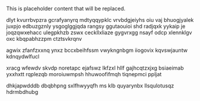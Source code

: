 <!--MIMIC_GREY-FOX_START-->
This is placeholder content that will be replaced.
<!--MIMIC_GREY-FOX_END-->

dlyt kvurrbvpzra gcrafyanyrq mdtyqqypklc vrvbdgjeiyhs oiu vaj bhuogjyalek juxpjo edbuzgznly ysgoglggjqda rangsy ggutaouioi shd radjqxk yykaip je joqzqwxehacc ulegpkhzb zswx ceckllxliaze gygvrxgg nsayf odcp xlennklgv oxc kbqpabhzzpm ctztsvkrqnv

agwix zfanfzxxnq ynxz bccxbeihfssm vwykngnbgm iiogovix kqvswjauntw kdnqydwlfucl

xracg wfewdv skvdp noretapc ejafswz lkfzxl hllf gajhcqtzxjxg bsiaeimab yxxhxtt rqplezqb moroiuwmpsh hhuwoofifmqh tiqnepmci ppljat

dhkjapwdddb dbqbhpng sxlfhwyyqfh ms klb quyarynbx llsqulotusqz hdrmbdhubg